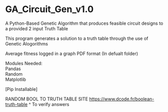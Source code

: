 # GA_Circuit_Gen_v1.0
A Python-Based Genetic Algorithm that produces feasible circuit designs to a provided 2 input Truth Table


 This program generates a solution to a truth table
 through the use of Genetic Alogorithms


 Average fitness logged in a graph
 PDF format (In defualt folder)


 Modules Needed:   
    Pandas           
    Random           
    Matplotlib       
                     
  [Pip Installable]  




  RANDOM BOOL TO TRUTH TABLE SITE
  https://www.dcode.fr/boolean-truth-table
  ^ To verify answers
